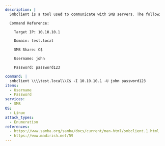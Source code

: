 ```yaml
---
description: |
  Smbclient is a tool used to communicate with SMB servers. The following command will connect to an SMB share `C$` using valid credentials.

  Command Reference:

  	Target IP: 10.10.10.1

  	Domain: test.local

  	SMB Share: C$

  	Username: john

  	Password: password123

command: |
  smbclient \\\\test.local\\C$ -I 10.10.10.1 -U john password123
items:
  - Username
  - Password
services:
  - SMB
OS:
  - Linux
attack_types:
  - Enumeration
references:
  - https://www.samba.org/samba/docs/current/man-html/smbclient.1.html
  - https://www.madirish.net/59
---
```


